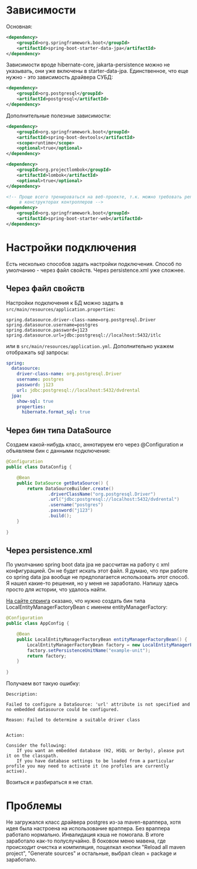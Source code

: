 # Зависимости

Основная:

```xml
<dependency>
    <groupId>org.springframework.boot</groupId>
    <artifactId>spring-boot-starter-data-jpa</artifactId>
</dependency>
```

Зависимости вроде hibernate-core, jakarta-persistence можно не указывать, они уже включены в starter-data-jpa. Единственное, что еще нужно - это зависимость драйвера СУБД:

```xml
<dependency>
    <groupId>org.postgresql</groupId>
    <artifactId>postgresql</artifactId>
</dependency>
```

Дополнительные полезные зависимости:

```xml
<dependency>
    <groupId>org.springframework.boot</groupId>
    <artifactId>spring-boot-devtools</artifactId>
    <scope>runtime</scope>
    <optional>true</optional>
</dependency>
```

```xml
<dependency>
    <groupId>org.projectlombok</groupId>
    <artifactId>lombok</artifactId>
    <optional>true</optional>
</dependency>
```

```xml
<!-- Проще всего тренироваться на веб-проекте, т.к. можно требовать репозитории
     в конструкторах контроллеров -->
<dependency>
    <groupId>org.springframework.boot</groupId>
    <artifactId>spring-boot-starter-web</artifactId>
</dependency>
```

# Настройки подключения

Есть несколько способов задать настройки подключения. Способ по умолчанию - через файл свойств. Через persistence.xml уже сложнее.

## Через файл свойств

Настройки подключения к БД можно задать в `src/main/resources/application.properties`:

```properties
spring.datasource.driver-class-name=org.postgresql.Driver
spring.datasource.username=postgres
spring.datasource.password=j123
spring.datasource.url=jdbc:postgresql://localhost:5432/itlc
```

или в `src/main/resources/application.yml`. Дополнительно укажем отображать sql запросы:

```yaml
spring:
  datasource:
    driver-class-name: org.postgresql.Driver
    username: postgres
    password: j123
    url: jdbc:postgresql://localhost:5432/dvdrental
  jpa:
    show-sql: true
    properties:
      hibernate.format_sql: true
```

## Через бин типа DataSource

Создаем какой-нибудь класс, аннотируем его через @Configuration и объявляем бин с данными подключения:

```java
@Configuration
public class DataConfig {

    @Bean
    public DataSource getDataSource() {
        return DataSourceBuilder.create()
                .driverClassName("org.postgresql.Driver")
                .url("jdbc:postgresql://localhost:5432/dvdrental")
                .username("postgres")
                .password("j123")
                .build();
    }
    
}
```

## Через persistence.xml

По умолчанию spring boot data jpa не рассчитан на работу с xml конфигурацией. Он не будет искать этот файл. Я думаю, что при работе со spring data jpa вообще не предполагается использовать этот способ. Я нашел какие-то решения, но у меня не заработало. Напишу здесь просто для истории, что удалось найти.

[На сайте спринга](https://docs.spring.io/spring-boot/docs/1.2.1.RELEASE/reference/html/howto-data-access.html#howto-use-traditional-persistence-xml) сказано, что нужно создать бин типа LocalEntityManagerFactoryBean с именем entityManagerFactory:

```java
@Configuration
public class AppConfig {

    @Bean
    public LocalEntityManagerFactoryBean entityManagerFactoryBean() {
        LocalEntityManagerFactoryBean factory = new LocalEntityManagerFactoryBean();
        factory.setPersistenceUnitName("example-unit");
        return factory;
    }
    
}
```

Получаем вот такую ошибку:

```
Description:

Failed to configure a DataSource: 'url' attribute is not specified and no embedded datasource could be configured.

Reason: Failed to determine a suitable driver class


Action:

Consider the following:
	If you want an embedded database (H2, HSQL or Derby), please put it on the classpath.
	If you have database settings to be loaded from a particular profile you may need to activate it (no profiles are currently active).
```

Возиться и разбираться я не стал.

# Проблемы

Не загружался класс драйвера postgres из-за maven-враппера, хотя идея была настроена на использование враппера. Без враппера работало нормально. Инвалидация кэша не помогала. В итоге заработало как-то полуслучайно. В боковом меню мавена, где происходит очистка и компиляция, пощелкал кнопки "Reload all maven project", "Generate sources" и остальные, выбрал clean + package и заработало.